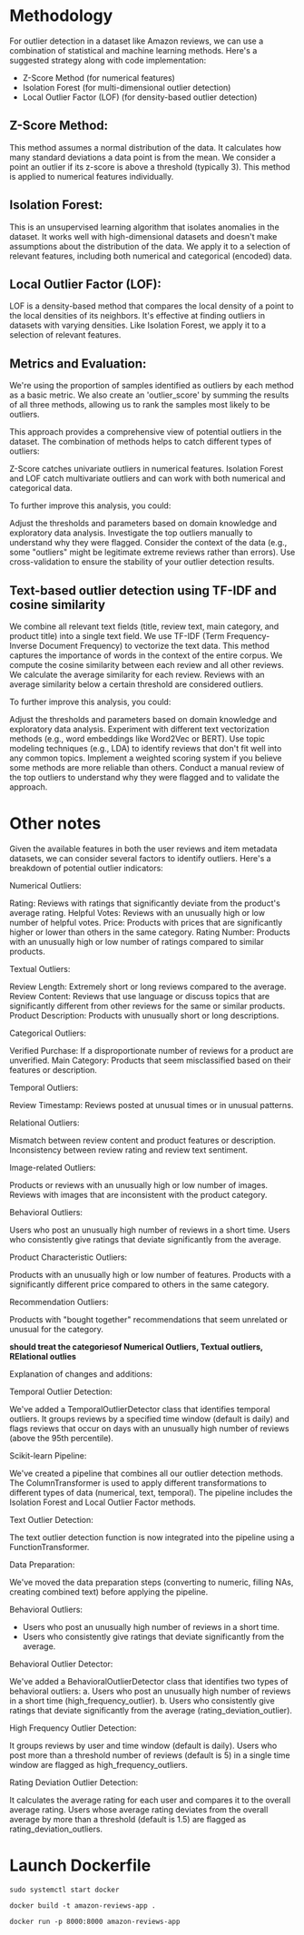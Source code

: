 # Methodology
For outlier detection in a dataset like Amazon reviews, we can use a combination of statistical and machine learning methods. Here's a suggested strategy along with code implementation:

- Z-Score Method (for numerical features)
- Isolation Forest (for multi-dimensional outlier detection)
- Local Outlier Factor (LOF) (for density-based outlier detection)


## Z-Score Method:

This method assumes a normal distribution of the data.
It calculates how many standard deviations a data point is from the mean.
We consider a point an outlier if its z-score is above a threshold (typically 3).
This method is applied to numerical features individually.


## Isolation Forest:

This is an unsupervised learning algorithm that isolates anomalies in the dataset.
It works well with high-dimensional datasets and doesn't make assumptions about the distribution of the data.
We apply it to a selection of relevant features, including both numerical and categorical (encoded) data.


## Local Outlier Factor (LOF):

LOF is a density-based method that compares the local density of a point to the local densities of its neighbors.
It's effective at finding outliers in datasets with varying densities.
Like Isolation Forest, we apply it to a selection of relevant features.



## Metrics and Evaluation:

We're using the proportion of samples identified as outliers by each method as a basic metric.
We also create an 'outlier_score' by summing the results of all three methods, allowing us to rank the samples most likely to be outliers.

This approach provides a comprehensive view of potential outliers in the dataset. The combination of methods helps to catch different types of outliers:

Z-Score catches univariate outliers in numerical features.
Isolation Forest and LOF catch multivariate outliers and can work with both numerical and categorical data.

To further improve this analysis, you could:

Adjust the thresholds and parameters based on domain knowledge and exploratory data analysis.
Investigate the top outliers manually to understand why they were flagged.
Consider the context of the data (e.g., some "outliers" might be legitimate extreme reviews rather than errors).
Use cross-validation to ensure the stability of your outlier detection results.


## Text-based outlier detection using TF-IDF and cosine similarity

We combine all relevant text fields (title, review text, main category, and product title) into a single text field.
We use TF-IDF (Term Frequency-Inverse Document Frequency) to vectorize the text data. This method captures the importance of words in the context of the entire corpus.
We compute the cosine similarity between each review and all other reviews.
We calculate the average similarity for each review.
Reviews with an average similarity below a certain threshold are considered outliers.

To further improve this analysis, you could:

Adjust the thresholds and parameters based on domain knowledge and exploratory data analysis.
Experiment with different text vectorization methods (e.g., word embeddings like Word2Vec or BERT).
Use topic modeling techniques (e.g., LDA) to identify reviews that don't fit well into any common topics.
Implement a weighted scoring system if you believe some methods are more reliable than others.
Conduct a manual review of the top outliers to understand why they were flagged and to validate the approach.


# Other notes

Given the available features in both the user reviews and item metadata datasets, we can consider several factors to identify outliers. Here's a breakdown of potential outlier indicators:

Numerical Outliers:

Rating: Reviews with ratings that significantly deviate from the product's average rating.
Helpful Votes: Reviews with an unusually high or low number of helpful votes.
Price: Products with prices that are significantly higher or lower than others in the same category.
Rating Number: Products with an unusually high or low number of ratings compared to similar products.


Textual Outliers:

Review Length: Extremely short or long reviews compared to the average.
Review Content: Reviews that use language or discuss topics that are significantly different from other reviews for the same or similar products.
Product Description: Products with unusually short or long descriptions.


Categorical Outliers:

Verified Purchase: If a disproportionate number of reviews for a product are unverified.
Main Category: Products that seem misclassified based on their features or description.


Temporal Outliers:

Review Timestamp: Reviews posted at unusual times or in unusual patterns.


Relational Outliers:

Mismatch between review content and product features or description.
Inconsistency between review rating and review text sentiment.


Image-related Outliers:

Products or reviews with an unusually high or low number of images.
Reviews with images that are inconsistent with the product category.


Behavioral Outliers:

Users who post an unusually high number of reviews in a short time.
Users who consistently give ratings that deviate significantly from the average.


Product Characteristic Outliers:

Products with an unusually high or low number of features.
Products with a significantly different price compared to others in the same category.


Recommendation Outliers:

Products with "bought together" recommendations that seem unrelated or unusual for the category.

**should treat the categoriesof Numerical Outliers, Textual outliers, RElational outlies**

Explanation of changes and additions:

Temporal Outlier Detection:

We've added a TemporalOutlierDetector class that identifies temporal outliers.
It groups reviews by a specified time window (default is daily) and flags reviews that occur on days with an unusually high number of reviews (above the 95th percentile).


Scikit-learn Pipeline:

We've created a pipeline that combines all our outlier detection methods.
The ColumnTransformer is used to apply different transformations to different types of data (numerical, text, temporal).
The pipeline includes the Isolation Forest and Local Outlier Factor methods.


Text Outlier Detection:

The text outlier detection function is now integrated into the pipeline using a FunctionTransformer.


Data Preparation:

We've moved the data preparation steps (converting to numeric, filling NAs, creating combined text) before applying the pipeline.

Behavioral Outliers: 
* Users who post an unusually high number of reviews in a short time.
* Users who consistently give ratings that deviate significantly from the average.

Behavioral Outlier Detector:

We've added a BehavioralOutlierDetector class that identifies two types of behavioral outliers:
a. Users who post an unusually high number of reviews in a short time (high_frequency_outlier).
b. Users who consistently give ratings that deviate significantly from the average (rating_deviation_outlier).


High Frequency Outlier Detection:

It groups reviews by user and time window (default is daily).
Users who post more than a threshold number of reviews (default is 5) in a single time window are flagged as high_frequency_outliers.


Rating Deviation Outlier Detection:

It calculates the average rating for each user and compares it to the overall average rating.
Users whose average rating deviates from the overall average by more than a threshold (default is 1.5) are flagged as rating_deviation_outliers.

# Launch Dockerfile

`sudo systemctl start docker`

`docker build -t amazon-reviews-app .`

`docker run -p 8000:8000 amazon-reviews-app`
